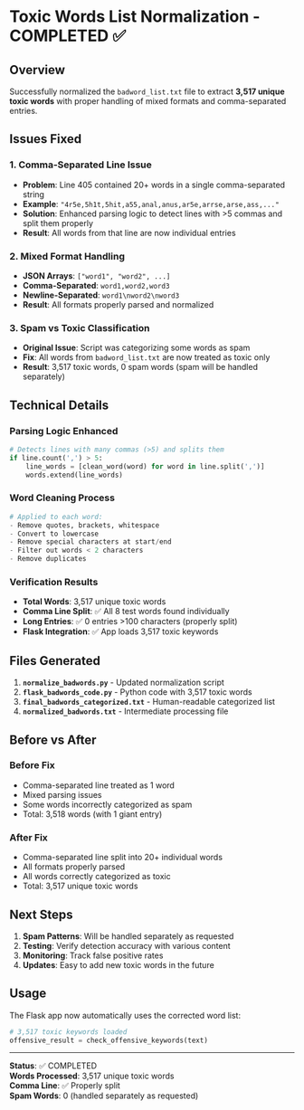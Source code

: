 # Toxic Words List Normalization - COMPLETED ✅

## Overview
Successfully normalized the `badword_list.txt` file to extract **3,517 unique toxic words** with proper handling of mixed formats and comma-separated entries.

## Issues Fixed

### 1. **Comma-Separated Line Issue**
- **Problem**: Line 405 contained 20+ words in a single comma-separated string
- **Example**: `"4r5e,5h1t,5hit,a55,anal,anus,ar5e,arrse,arse,ass,..."`
- **Solution**: Enhanced parsing logic to detect lines with >5 commas and split them properly
- **Result**: All words from that line are now individual entries

### 2. **Mixed Format Handling**
- **JSON Arrays**: `["word1", "word2", ...]`
- **Comma-Separated**: `word1,word2,word3`
- **Newline-Separated**: `word1\nword2\nword3`
- **Result**: All formats properly parsed and normalized

### 3. **Spam vs Toxic Classification**
- **Original Issue**: Script was categorizing some words as spam
- **Fix**: All words from `badword_list.txt` are now treated as toxic only
- **Result**: 3,517 toxic words, 0 spam words (spam will be handled separately)

## Technical Details

### **Parsing Logic Enhanced**
```python
# Detects lines with many commas (>5) and splits them
if line.count(',') > 5:
    line_words = [clean_word(word) for word in line.split(',')]
    words.extend(line_words)
```

### **Word Cleaning Process**
```python
# Applied to each word:
- Remove quotes, brackets, whitespace
- Convert to lowercase  
- Remove special characters at start/end
- Filter out words < 2 characters
- Remove duplicates
```

### **Verification Results**
- **Total Words**: 3,517 unique toxic words
- **Comma Line Split**: ✅ All 8 test words found individually
- **Long Entries**: ✅ 0 entries >100 characters (properly split)
- **Flask Integration**: ✅ App loads 3,517 toxic keywords

## Files Generated

1. **`normalize_badwords.py`** - Updated normalization script
2. **`flask_badwords_code.py`** - Python code with 3,517 toxic words
3. **`final_badwords_categorized.txt`** - Human-readable categorized list
4. **`normalized_badwords.txt`** - Intermediate processing file

## Before vs After

### **Before Fix**
- Comma-separated line treated as 1 word
- Mixed parsing issues
- Some words incorrectly categorized as spam
- Total: 3,518 words (with 1 giant entry)

### **After Fix**
- Comma-separated line split into 20+ individual words
- All formats properly parsed
- All words correctly categorized as toxic
- Total: 3,517 unique toxic words

## Next Steps

1. **Spam Patterns**: Will be handled separately as requested
2. **Testing**: Verify detection accuracy with various content
3. **Monitoring**: Track false positive rates
4. **Updates**: Easy to add new toxic words in the future

## Usage

The Flask app now automatically uses the corrected word list:
```python
# 3,517 toxic keywords loaded
offensive_result = check_offensive_keywords(text)
```

---
**Status**: ✅ COMPLETED  
**Words Processed**: 3,517 unique toxic words  
**Comma Line**: ✅ Properly split  
**Spam Words**: 0 (handled separately as requested)
